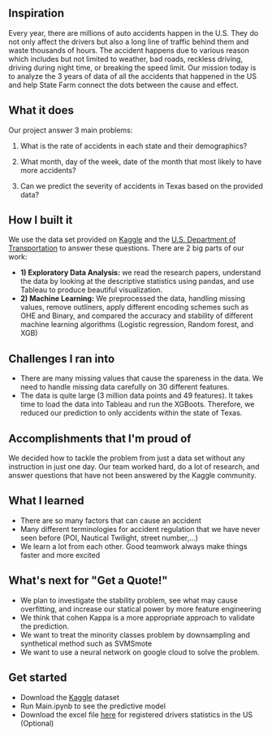 ## Inspiration
Every year, there are millions of auto accidents happen in the U.S. They do not only affect the drivers but also a long line of traffic behind them and waste thousands of hours. The accident happens due to various reason which includes but not limited to weather, bad roads, reckless driving, driving during night time, or breaking the speed limit. Our mission today is to analyze the 3 years of data of all the accidents that happened in the US and help State Farm connect the dots between the cause and effect.

## What it does
Our project answer 3 main problems:
1) What is the rate of accidents in each state and their demographics?

2) What month, day of the week, date of the month that most likely to have more accidents?

3) Can we predict the severity of accidents in Texas based on the provided data?

## How I built it
We use the data set provided on [Kaggle](https://www.kaggle.com/sobhanmoosavi/us-accidents) and the [U.S. Department of Transportation](https://www.fhwa.dot.gov/policyinformation/statistics/2018/dl22.cfm) to answer these questions. There are 2 big parts of our work:
* **1) Exploratory Data Analysis:** we read the research papers, understand the data by looking at the descriptive statistics using pandas, and use Tableau to produce beautiful visualization. 
* **2) Machine Learning:** We preprocessed the data, handling missing values, remove outliners, apply different encoding schemes such as OHE and Binary, and compared the accuracy and stability of different machine learning algorithms  (Logistic regression, Random forest, and XGB)

## Challenges I ran into
* There are many missing values that cause the spareness in the data. We need to handle missing data carefully on 30 different features.
* The data is quite large (3 million data points and 49 features). It takes time to load the data into Tableau and run the XGBoots. Therefore, we reduced our prediction to only accidents within the state of Texas.

## Accomplishments that I'm proud of
We decided how to tackle the problem from just a data set without any instruction in just one day. Our team worked hard, do a lot of research, and answer questions that have not been answered by the Kaggle community. 

## What I learned
* There are so many factors that can cause an accident
* Many different terminologies for accident regulation that we have never seen before (POI, Nautical Twilight, street number,...)
* We learn a lot from each other. Good teamwork always make things faster and more excited

## What's next for "Get a Quote!"
* We plan to investigate the stability problem, see what may cause overfitting, and increase our statical power by more feature engineering
* We think that cohen Kappa is a more appropriate approach to validate the prediction.
* We want to treat the minority classes problem by downsampling and synthetical method such as SVMSmote
* We want to use a neural network on google cloud to solve the problem.

## Get started
* Download the [Kaggle](https://www.kaggle.com/sobhanmoosavi/us-accidents) dataset
* Run Main.ipynb to see the predictive model
* Download the excel file [here](https://www.fhwa.dot.gov/policyinformation/statistics/2018/dl22.cfm) for registered drivers statistics in the US (Optional)
